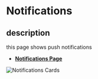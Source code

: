 # Notifications

## description

this page shows push notifications

- [**Notifications Page**](https://insurance-client.inovola-stage.com/Notifications)

![Notifications Cards](/images/account/account-7-1.png)

